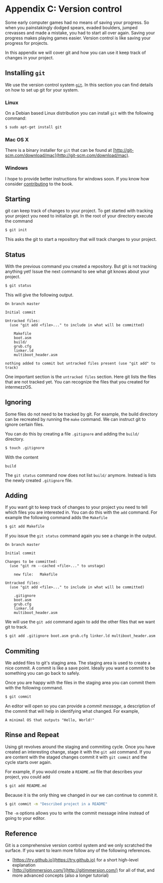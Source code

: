 # Appendix C: Version control

Some early computer games had no means of saving your progress. So when you
painstakingly dodged spears, evaded boulders, jumped crevasses and made a
mistake, you had to start all over again. Saving your progress makes playing
games easier. Version control is like saving your progress for projects.

In this appendix we will cover git and how you can use it keep track of changes
in your project.

## Installing `git`

We use the version control system [`git`][git]. In this section you can find
details on how to set up git for your system.

### Linux

On a Debian based Linux distribution you can install `git` with the following
command:

```sh
$ sudo apt-get install git
```

### Mac OS X

There is a binary installer for `git` that can be found at
[http://git-scm.com/download/mac](http://git-scm.com/download/mac).

### Windows

I hope to provide better instructions for windows soon. If you know how consider
[contributing][] to the book.

## Starting

git can keep track of changes to your project. To get started with tracking your
project you need to initialize git. In the root of your directory execute the
command

```sh
$ git init
```

This asks the git to start a repository that will track changes to your project.

## Status

With the previous command you created a repository. But git is not tracking anything
yet! Issue the next command to see what git knows about your project.

```sh
$ git status
```

This will give the following output.

```text
On branch master

Initial commit

Untracked files:
  (use "git add <file>..." to include in what will be committed)

	Makefile
	boot.asm
	build/
	grub.cfg
	linker.ld
	multiboot_header.asm

nothing added to commit but untracked files present (use "git add" to track)
```

One important section is the `untracked files` section. Here git lists the files
that are not tracked yet. You can recognize the files that you created for
intermezzOS.

## Ignoring

Some files do not need to be tracked by git. For example, the build directory
can be recreated by running the `make` command. We can instruct git to ignore
certain files.

You can do this by creating a file `.gitignore` and adding the `build/`
directory.

```sh
$ touch .gitignore
```

With the content

```text
build
```

The `git status` command now does not list `build/` anymore. Instead is lists
the newly created `.gitignore` file.

## Adding

If you want git to keep track of changes to your project you need to tell which
files you are interested in. You can do this with the `add` command. For example
the following command adds the `Makefile`

```sh
$ git add Makefile
```

If you issue the `git status` command again you see a change in the output.

```text
On branch master

Initial commit

Changes to be committed:
  (use "git rm --cached <file>..." to unstage)

	new file:   Makefile

Untracked files:
  (use "git add <file>..." to include in what will be committed)

	.gitignore
    boot.asm
	grub.cfg
	linker.ld
	multiboot_header.asm

```

We will use the `git add` command again to add the other files that we want git
to track.

```sh
$ git add .gitignore boot.asm grub.cfg linker.ld multiboot_header.asm
```

## Commiting

We added files to git's staging area. The staging area is used to create a nice
commit. A commit is like a save point. Ideally you want a commit to be something
you can go back to safely.

Once you are happy with the files in the staging area you can commit them with
the following command.

```sh
$ git commit
```

An editor will open so you can provide a _commit message_, a description of the
commit that will help in identifying what changed. For example,

```text
A minimal OS that outputs "Hello, World!"
```

## Rinse and Repeat

Using git revolves around the staging and commiting cycle. Once you have created
an interesting change, stage it with the `git add` command. If you are content
with the staged changes commit it with `git commit` and the cycle starts over
again.

For example, if you would create a `README.md` file that describes your project,
you could add

```sh
$ git add README.md
```

Because it is the only thing we changed in our we can continue to commit it.

```sh
$ git commit -m "Described project in a README"
```

The `-m` options allows you to write the commit message inline instead of going
to your editor.

## Reference

Git is a comprehensive version control system and we only scratched the surface.
If you want to learn more follow any of the following references.

* [https://try.github.io](https://try.github.io) for a short high-level
explanation 
* [http://gitimmersion.com/](http://gitimmersion.com/) for all of that, and more
advanced concepts (also a longer tutorial)

[git]: https://git-scm.com/
[contributing]: https://github.com/intermezzOS/book
